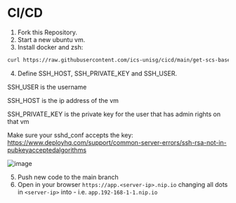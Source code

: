 # CI/CD 
 
1. Fork this Repository.
2. Start a new ubuntu vm.
3. Install docker and zsh:
```bash
curl https://raw.githubusercontent.com/ics-unisg/cicd/main/get-scs-base.sh | sh
```
4. Define SSH_HOST, SSH_PRIVATE_KEY and SSH_USER.

SSH_USER is the username

SSH_HOST is the ip address of the vm

SSH_PRIVATE_KEY is the private key for the user that has admin rights on that vm

Make sure your sshd_conf accepts the key: https://www.deployhq.com/support/common-server-errors/ssh-rsa-not-in-pubkeyacceptedalgorithms 

![image](https://user-images.githubusercontent.com/2293142/121609248-c324d780-ca53-11eb-9929-1a14d34ccba9.png)

5. Push new code to the main branch
6. Open in your browser `https://app.<server-ip>.nip.io` changing all dots in `<server-ip>` into - i.e. `app.192-168-1-1.nip.io`
